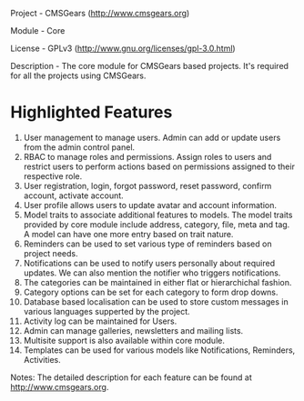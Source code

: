 Project 	- CMSGears (http://www.cmsgears.org)

Module  	- Core

License 	- GPLv3 (http://www.gnu.org/licenses/gpl-3.0.html)

Description - The core module for CMSGears based projects. It's required for all the projects using CMSGears.

Highlighted Features
=========================================
1. User management to manage users. Admin can add or update users from the admin control panel.
2. RBAC to manage roles and permissions. Assign roles to users and restrict users to perform actions based on permissions assigned to their respective role.
3. User registration, login, forgot password, reset password, confirm account, activate account.
4. User profile allows users to update avatar and account information.
5. Model traits to associate additional features to models. The model traits provided by core module include address, category, file, meta and tag. A model can have one more entry based on trait nature.
6. Reminders can be used to set various type of reminders based on project needs.
7. Notifications can be used to notify users personally about required updates. We can also mention the notifier who triggers notifications.
8. The categories can be maintained in either flat or hierarchichal fashion.
9. Category options can be set for each category to form drop downs.
10. Database based localisation can be used to store custom messages in various languages supperted by the project.
11. Activity log can be maintained for Users.
12. Admin can manage galleries, newsletters and mailing lists.
13. Multisite support is also available within core module.
14. Templates can be used for various models like Notifications, Reminders, Activities.

Notes: The detailed description for each feature can be found at http://www.cmsgears.org.